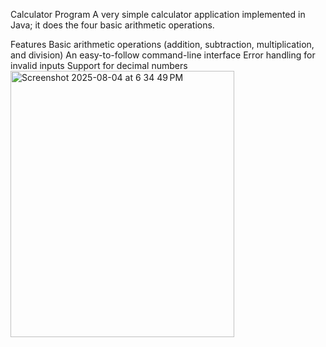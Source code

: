 Calculator Program
A very simple calculator application implemented in Java; it does the four basic arithmetic operations.

Features
Basic arithmetic operations (addition, subtraction, multiplication, and division)
An easy-to-follow command-line interface
Error handling for invalid inputs
Support for decimal numbers
<img width="358" height="426" alt="Screenshot 2025-08-04 at 6 34 49 PM" src="https://github.com/user-attachments/assets/81efd7f0-d18f-4a59-9483-fc7f6d0bbedf" />
